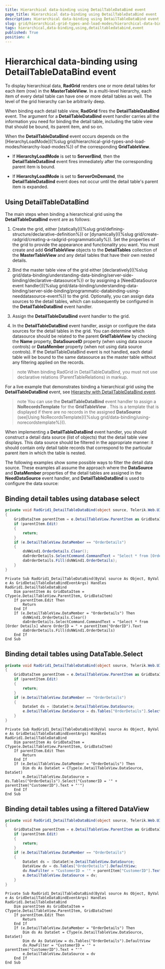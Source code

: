 ```yaml
---
title: Hierarchical data-binding using DetailTableDataBind event
page_title: Hierarchical data-binding using DetailTableDataBind event | RadGrid for ASP.NET AJAX Documentation
description: Hierarchical data-binding using DetailTableDataBind event
slug: grid/hierarchical-grid-types-and-load-modes/hierarchical-data-binding-using-detailtabledatabind-event
tags: hierarchical,data-binding,using,detailtabledatabind,event
published: True
position: 4
---
```


# Hierarchical data-binding using DetailTableDataBind event



To display hierarchical data, **RadGrid** renders one or more detail tables for each item (row) in the **MasterTableView**. In a multi-level hierarchy, each item of every detail table can have one or more detail tables as well. The level of the grid hierarchy can be arbitrarily deep.

When binding each detail table view, **RadGrid** fires the **DetailTableDataBind** event. The argument for a **DetailTableDataBind** event handler carries all the information you need for binding the detail table, including the table view that should be bound, its parent item, and so on.

When the **DetailTableDataBind** event occurs depends on the [HierarchyLoadMode]({%slug grid/hierarchical-grid-types-and-load-modes/hierarchy-load-modes%}) of the corresponding **GridTableView**.

* If **HierarchyLoadMode** is set to **ServerBind**, then the **DetailTableDataBind** event fires immediately after the corresponding parent item is bound.

* If **HierarchyLoadMode** is set to **ServerOnDemand**, the **DetailTableDataBind** event does not occur until the detail table's parent item is expanded.

## Using DetailTableDataBind

The main steps when binding a hierarchical grid using the **DetailTableDataBind** event are as follows:

1. Create the grid, either [statically]({%slug grid/defining-structure/declarative-definition%}) or [dynamically]({%slug grid/create-radgrid/creating-a-radgrid-programmatically%}). Set the properties of the grid to provide the appearance and functionality you want. You must create and add **GridTableView** objects to the **DetailTables** collection of the **MasterTableView** and any detail tables that have their own nested details.

1. Bind the master table view of the grid either [declaratively]({%slug grid/data-binding/understanding-data-binding/server-side-binding/declarative-datasource%}) or by assigning a [NeedDataSource event handler]({%slug grid/data-binding/understanding-data-binding/server-side-binding/programmatic-databinding-using-needdatasource-event%}) to the grid. Optionally, you can assign data sources to the detail tables, which can subsequently be configured in the **DetailTableDataBind** event handler.

1. Assign the **DetailTableDataBind** event handler to the grid.

1. In the **DetailTableDataBind** event handler, assign or configure the data sources for the detail tables in the grid. You can determine which datasource should be related to the parent **GridTableView** by checking the **Name** property, **DataSourceID** property (when using data source controls) or **DataMember** property (when not using data source controls). If the DetailTableDataBind event is not handled, each detail table will be bound to the same datasource as the master table without any filtering applied on the records.

>note When binding RadGrid in DetailTableDataBind, you must not use declarative relations (ParentTableRelations) in markup.
>


For a live example that demonstrates binding a hierarchical grid using the **DetailTableDataBind** event, see [Hierarchy with DetailTableDataBind event](http://demos.telerik.com/aspnet-ajax/Grid/Examples/Programming/DetailTableDataBind/DefaultCS.aspx).

>note You can use the **DetailTableDataBind** event handler to assign a **NoRecordsTemplate** for the **GridTableView** . This is a template that is displayed if there are no records in the assigned **DataSource** (see[Using NoRecordsTemplate]({%slug grid/data-binding/using-norecordstemplate%})).
>


When implementing a **DetailTableDataBind** event handler, you should construct a detail data source (list of objects) that the detail table view displays. This data source should be filtered in the appropriate manner: it should contain only detail table records that correspond to the particular parent item in which the table is nested.

The following examples show some possible ways to filter the detail data source. These examples all assume the approach where the **DataSource** and **DataMember** properties of the detail tables are assigned in the **NeedDataSource** event handler, and **DetailTableDataBind** is used to configure the data source:

## Binding detail tables using database select



````C#
private void RadGrid1_DetailTableDataBind(object source, Telerik.Web.UI.GridDetailTableDataBindEventArgs e)
{
    GridDataItem parentItem = e.DetailTableView.ParentItem as GridDataItem;
    if (parentItem.Edit)
    {
        return;
    }
    if (e.DetailTableView.DataMember == "OrderDetails")
    {
        dsNWind1.OrderDetails.Clear();
        daOrderDetails.SelectCommand.CommandText = "Select * from [Order Details] where OrderID = " + parentItem["OrderID"].Text;
        daOrderDetails.Fill(dsNWind1.OrderDetails);
    }
}
````
````VB
Private Sub RadGrid1_DetailTableDataBind(ByVal source As Object, ByVal e As GridDetailTableDataBindEventArgs) Handles RadGrid1.DetailTableDataBind
    Dim parentItem As GridDataItem = CType(e.DetailTableView.ParentItem, GridDataItem)
    If parentItem.Edit Then
        Return
    End If
    If (e.DetailTableView.DataMember = "OrderDetails") Then
        dsNWind1.OrderDetails.Clear()
        daOrderDetails.SelectCommand.CommandText = "Select * from [Order Details] where OrderID = " + parentItem("OrderID").Text
        daOrderDetails.Fill(dsNWind1.OrderDetails)
    End If
End Sub
````


## Binding detail tables using DataTable.Select



````C#
private void RadGrid1_DetailTableDataBind(object source, Telerik.Web.UI.GridDetailTableDataBindEventArgs e)
{
    GridDataItem parentItem = e.DetailTableView.ParentItem as GridDataItem;
    if (parentItem.Edit)
    {
        return;
    }
    if (e.DetailTableView.DataMember == "OrderDetails")
    {
        DataSet ds = (DataSet)e.DetailTableView.DataSource;
        e.DetailTableView.DataSource = ds.Tables["OrderDetails"].Select("CustomerID = '" + parentItem["CustomerID"].Text + "'");
    }
}
````
````VB
Private Sub RadGrid1_DetailTableDataBind(ByVal source As Object, ByVal e As GridDetailTableDataBindEventArgs) Handles RadGrid1.DetailTableDataBind
    Dim parentItem As GridDataItem = CType(e.DetailTableView.ParentItem, GridDataItem)
    If parentItem.Edit Then
        Return
    End If
    If (e.DetailTableView.DataMember = "OrderDetails") Then
        Dim ds As DataSet = CType(e.DetailTableView.DataSource, DataSet)
        e.DetailTableView.DataSource = ds.Tables("OrderDetails").Select("CustomerID = '" + parentItem("CustomerID").Text + "'")
    End If
End Sub
````


## Binding detail tables using a filtered DataView



````C#
private void RadGrid1_DetailTableDataBind(object source, Telerik.Web.UI.GridDetailTableDataBindEventArgs e)
{
    GridDataItem parentItem = e.DetailTableView.ParentItem as GridDataItem;
    if (parentItem.Edit)
    {
        return;
    }
    if (e.DetailTableView.DataMember == "OrderDetails")
    {
        DataSet ds = (DataSet)e.DetailTableView.DataSource;
        DataView dv = ds.Tables["OrderDetails"].DefaultView;
        dv.RowFilter = "CustomerID = '" + parentItem["CustomerID"].Text + "'";
        e.DetailTableView.DataSource = dv;
    }
}
````
````VB
Private Sub RadGrid1_DetailTableDataBind(ByVal source As Object, ByVal e As GridDetailTableDataBindEventArgs) Handles RadGrid1.DetailTableDataBind
    Dim parentItem As GridDataItem = CType(e.DetailTableView.ParentItem, GridDataItem)
    If parentItem.Edit Then
        Return
    End If
    If (e.DetailTableView.DataMember = "OrderDetails") Then
        Dim ds As DataSet = CType(e.DetailTableView.DataSource, DataSet)
        Dim dv As DataView = ds.Tables("OrderDetails").DefaultView
        dv.RowFilter = "CustomerID = '" + parentItem("CustomerID").Text + "'"
        e.DetailTableView.DataSource = dv
    End If
End Sub
````

